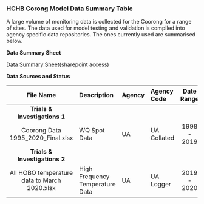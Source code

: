 
### HCHB Corong Model Data Summary Table
A large volume of monitoring data is collected for the Coorong for a range of sites. The data used for model testing and validation is compiled into agency specific data repositories. The ones currently used are summarised below.


**Data Summary Sheet**

[Data Summary Sheet](https://sagov.sharepoint.com/:x:/r/teams/HCHBTIDataMgtandIntegration/Shared%20Documents/General/Coorong_Data_Summary.xlsx?d=weadc920cbd1445069975d2e8752aef09&csf=1&web=1&e=CGoQgO)(sharepoint access)



**Data Sources and Status**


| File Name | Description | Agency  | Agency Code | Date Range | Imported |
|:---------:|:------------|:--------|:------------|:----------:|:---------|
|**Trials & Investigations 1**|
| Coorong Data 1995_2020_Final.xlsx | WQ Spot Data | UA | UA Collated | 1998 - 2019 | Yes |
|**Trials & Investigations 2**|
| All HOBO temperature data to March 2020.xlsx| High Frequency Temperature Data | UA | UA Logger | 2019 - 2020 | Yes |
